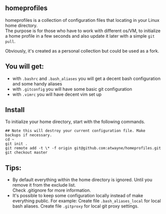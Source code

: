## homeprofiles
homeprofiles is a collection of configuration files that locating in your Linux home directory.  
The purpose is for those who have to work with different os/VM, to initialize a home profile in a few seconds and also update it later with a simple `git pull`.  

Obviously, it's created as a personal collection but could be used as a fork.

## You will get:
- with `.bashrc` and `.bash_aliases` you will get a decent bash configuration and some handy aliases
- with `.gitconfig` you will have some basic git configuration  
- with `.vimrc` you will have decent vim set up 

## Install
To initialize your home directory, start with the following commands.

```
## Note this will destroy your current configuration file. Make backups if necessary.
cd ~
git init .
git remote add -t \* -f origin git@github.com:atwayne/homeprofiles.git
git checkout master
```

## Tips:
- By default everything within the home directory is ignored. Until you remove it from the exclude list.  
Check .gitignore for more information.
- It's possible to keep some configuration locally instead of make everything public. For example:
Create file `.bash_aliases_local` for local bash aliases.
Create file `.gitproxy` for local git proxy settings.

